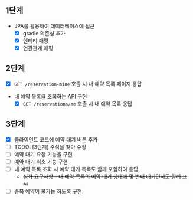 ## 1단계

- JPA를 활용하여 데이터베이스에 접근
    - [x] gradle 의존성 추가
    - [x] 엔티티 매핑
    - [x] 연관관계 매핑

## 2단계

- [x] `GET /reservation-mine` 호출 시 내 예약 목록 페이지 응답
- 내 예약 목록을 조회하는 API 구현
    - [x] `GET /reservations/me` 호출 시 내 예약 목록 응답  

## 3단계

- [x] 클라이언트 코드에 예약 대기 버튼 추가
- [ ] TODO: [3단계] 주석을 찾아 수정
- [ ] 예약 대기 요청 기능을 구현
- [ ] 예약 대기 취소 기능 구현 
- [ ] 내 예약 목록 조회 시 예약 대기 목록도 함께 포함하여 응답
  - ~~심화 요구사항 - 내 예약 목록의 예약 대기 상태에 몇 번째 대기인지도 함께 표시~~
- [ ] 중복 예약이 불가능 하도록 구현
